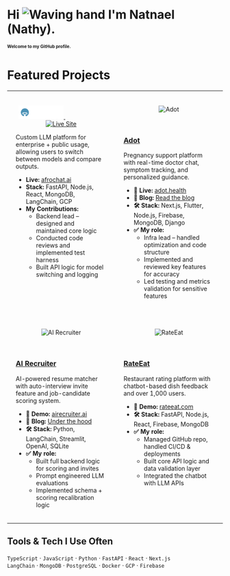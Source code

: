 <h1 align="left">
  Hi <img src="https://media.giphy.com/media/hvRJCLFzcasrR4ia7z/giphy.gif" width="30" alt="Waving hand"/> I'm Natnael (Nathy).<br/>
  <span style="font-size: 10px;">Welcome to my GitHub profile.</span>
</h1>


<h1> Featured Projects </h1>

<table>
  <tr>
    <td width="50%" valign="top" style="padding: 20px;">
      <p align="center">
        <a href="https://github.com/YourLinkHere" target="_blank" title="GitHub Repository">
          <img src="./afrochat-transparent-bg-logo.svg" alt="Repo Link" width="50%"/>
        </a>
        &nbsp;&nbsp;&nbsp;&nbsp;&nbsp;&nbsp;&nbsp;&nbsp;&nbsp;&nbsp;&nbsp;&nbsp;&nbsp;&nbsp;&nbsp;&nbsp;&nbsp;&nbsp;&nbsp;&nbsp;&nbsp;&nbsp;&nbsp;&nbsp;
        <a href="https://afrochat.app" target="_blank" title="Visit Live Site">
          <img src="https://media4.giphy.com/media/v1.Y2lkPTc5MGI3NjExZW40NHBweGkzY3kyNGdxc3lwNGxiem1pcXo0bTRoeDFtNGh1cXkzaCZlcD12MV9pbnRlcm5hbF9naWZfYnlfaWQmY3Q9cw/WT5h7PgVSScLLKtMaS/giphy.gif" alt="Live Site" width="20%"/>
        </a
      </p>
      <p>Custom LLM platform for enterprise + public usage, allowing users to switch between models and compare outputs.</p>
      <ul>
        <li><strong>Live:</strong> <a href="https://afrochat.app">afrochat.ai</a></li>
        <li><strong>Stack:</strong> FastAPI, Node.js, React, MongoDB, LangChain, GCP</li>
        <li><strong>My Contributions:</strong>
          <ul>
            <li>Backend lead – designed and maintained core logic</li>
            <li>Conducted code reviews and implemented test harness</li>
            <li>Built API logic for model switching and logging</li>
          </ul>
        </li>
      </ul>
    </td>
    <td width="50%" valign="top" style="padding: 20px;">
      <p align="center">
        <img src="https://your-image-link.com/adot.png" alt="Adot" width="100%"/>
      </p>
      <br>
      <h3><a href="https://github.com/YourLinkHere">Adot</a></h3>
      <p>Pregnancy support platform with real-time doctor chat, symptom tracking, and personalized guidance.</p>
      <ul>
        <li><strong>🔗 Live:</strong> <a href="https://adot.health">adot.health</a></li>
        <li><strong>📝 Blog:</strong> <a href="https://your-blog-link.com/adot">Read the blog</a></li>
        <li><strong>🛠️ Stack:</strong> Next.js, Flutter, Node.js, Firebase, MongoDB, Django</li>
        <li><strong>✅ My role:</strong>
          <ul>
            <li>Infra lead – handled optimization and code structure</li>
            <li>Implemented and reviewed key features for accuracy</li>
            <li>Led testing and metrics validation for sensitive features</li>
          </ul>
        </li>
      </ul>
    </td>
  </tr>
  <tr>
    <td width="50%" valign="top" style="padding: 20px;">
      <p align="center">
        <img src="https://your-image-link.com/ai-recruiter.png" alt="AI Recruiter" width="100%"/>
      </p>
      <br>
      <h3><a href="https://github.com/YourLinkHere">AI Recruiter</a></h3>
      <p>AI-powered resume matcher with auto-interview invite feature and job-candidate scoring system.</p>
      <ul>
        <li><strong>🔗 Demo:</strong> <a href="https://airecruiter.ai">airecruiter.ai</a></li>
        <li><strong>📝 Blog:</strong> <a href="https://your-blog-link.com/ai-recruiter">Under the hood</a></li>
        <li><strong>🛠️ Stack:</strong> Python, LangChain, Streamlit, OpenAI, SQLite</li>
        <li><strong>✅ My role:</strong>
          <ul>
            <li>Built full backend logic for scoring and invites</li>
            <li>Prompt engineered LLM evaluations</li>
            <li>Implemented schema + scoring recalibration logic</li>
          </ul>
        </li>
      </ul>
    </td>
    <td width="50%" valign="top" style="padding: 20px;">
      <p align="center">
        <img src="https://your-image-link.com/rateeat.png" alt="RateEat" width="100%"/>
      </p>
      <br>
      <h3><a href="https://github.com/YourLinkHere">RateEat</a></h3>
      <p>Restaurant rating platform with chatbot-based dish feedback and over 1,000 users.</p>
      <ul>
        <li><strong>🔗 Demo:</strong> <a href="https://rateeat.com">rateeat.com</a></li>
        <li><strong>🛠️ Stack:</strong> FastAPI, Node.js, React, Firebase, MongoDB</li>
        <li><strong>✅ My role:</strong>
          <ul>
            <li>Managed GitHub repo, handled CI/CD & deployments</li>
            <li>Built core API logic and data validation layer</li>
            <li>Integrated the chatbot with LLM APIs</li>
          </ul>
        </li>
      </ul>
    </td>
  </tr>
</table>

## Tools & Tech I Use Often
`TypeScript` · `JavaScript` · `Python` · `FastAPI` · `React` · `Next.js`  
`LangChain` · `MongoDB` · `PostgreSQL` · `Docker` · `GCP` · `Firebase`
